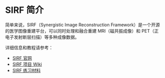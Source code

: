 # SIRF 简介

简单来说，SIRF（Synergistic Image Reconstruction Framework）是一个开源的医学图像重建平台，可以同时处理和融合重建 MRI（磁共振成像）和 PET（正电子发射断层扫描）等多种成像数据。

详细信息和教程请参考：
- [SIRF 官网](https://www.ccpsynerbi.ac.uk/)
- [SIRF 项目 Wiki](https://github.com/SyneRBI/SIRF/wiki)
- [SIRF 练习材料](https://github.com/SyneRBI/SIRF-Exercises/tree/master)
